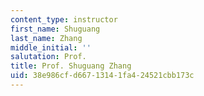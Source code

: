 ```yaml
---
content_type: instructor
first_name: Shuguang
last_name: Zhang
middle_initial: ''
salutation: Prof.
title: Prof. Shuguang Zhang
uid: 38e986cf-d667-1314-1fa4-24521cbb173c
---
```

